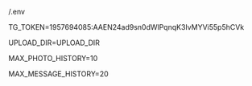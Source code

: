 

/.env
    
TG_TOKEN=1957694085:AAEN24ad9sn0dWlPqnqK3IvMYVi55p5hCVk

UPLOAD_DIR=UPLOAD_DIR

MAX_PHOTO_HISTORY=10

MAX_MESSAGE_HISTORY=20